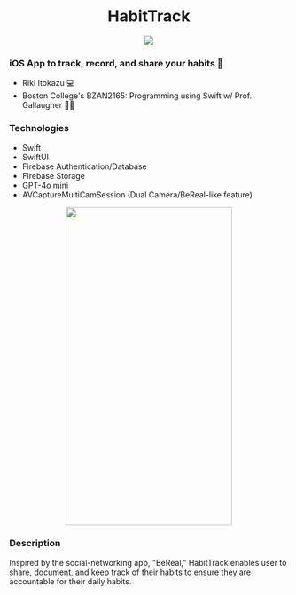 <h1 align="center">HabitTrack</h1>

<p align="center">
  <img src="https://github.com/user-attachments/assets/040112ac-6dcc-4963-a48f-ae9e8098e2a3" />
</p>

### iOS App to track, record, and share your habits 📸
- Riki Itokazu 💻
- Boston College's BZAN2165: Programming using Swift w/ Prof. Gallaugher 👨‍🏫

### Technologies
- Swift
- SwiftUI
- Firebase Authentication/Database
- Firebase Storage
- GPT-4o mini
- AVCaptureMultiCamSession (Dual Camera/BeReal-like feature)

<p align="center">
  <img src="https://github.com/user-attachments/assets/a5fc971d-4c1c-40fe-869b-6f093db33ebc" width = "300" height= "575"/>
</p>

### Description 
Inspired by the social-networking app, "BeReal," HabitTrack enables user to share, document, and keep track of their habits to ensure they are accountable for their daily habits.
